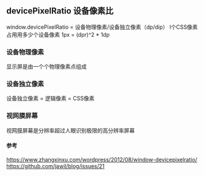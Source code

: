 ## devicePixelRatio 设备像素比  
window.devicePixelRatio = 设备物理像素/设备独立像素（dp/dip）
l个CSS像素占用用多少个设备像素
1px = (dpr)^2 * 1dp
### 设备物理像素
显示屏是由一个个物理像素点组成
### 设备独立像素
设备独立像素 = 逻辑像素 = CSS像素
### 视网膜屏幕
视网膜屏幕是分辨率超过人眼识别极限的高分辨率屏幕
#### 参考
<https://www.zhangxinxu.com/wordpress/2012/08/window-devicepixelratio/>  
<https://github.com/jawil/blog/issues/21>